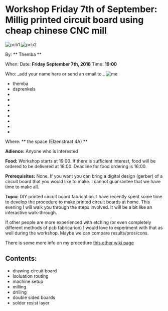 # Workshop Friday 7th of September: Millig printed circuit board using cheap chinese CNC mill

![pcb1](/img/diy-circuitboard.jpg "pcb1")
![pcb2](/img/diy-soldermask.jpg "pcb2")


By: ** Themba **

When: Date: **Friday September 7th, 2018**  Time: **19:00**

Who: _add your name here or send an email to _
![me](/img/email.png "me")

* themba
* dsprenkels
* 
* 
* 
* 
* 
* 
* 
* 

Where: ** the space (Elzenstraat 4A) **

**Adience:** 
Anyone who is interested

**Food:**
Workshop starts at 19:00. If there is sufficient interest, food will be ordered to be delivered at 18:00. Deadline for food ordering is 16:00.

**Prerequisites:**
None. 
If you want you can bring a digital design (gerber) of a circuit board that you would like to make. I cannot guanrantee that we have time to make all.

**Topic:**
DIY printed circuit board fabrication. I have recently spent some time to develop the procedure to make printed circuit boards at home. This evening I will walk you through the steps involved. It will be a bit like an interactive walk-through. 

If other people are more experienced with etching (or even completely different methods of pcb fabricarion) I would love to experiment with that as well during the workshop. Maybe we can compare results/pros/cons. 

There is some more info on my procedure [this other wiki page](/pcbmilling)


## Contents:
* drawing circuit board
* isoluation routing
* machine setup
* milling
* drilling
* double sided boards
* solder resist layer



